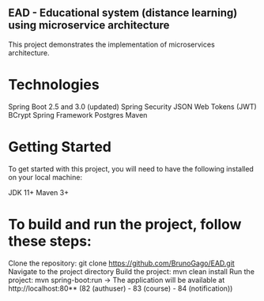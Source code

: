 ## EAD - Educational system (distance learning) using microservice architecture

This project demonstrates the implementation of microservices architecture. 

# Technologies
Spring Boot 2.5 and 3.0 (updated)
Spring Security
JSON Web Tokens (JWT)
BCrypt
Spring Framework
Postgres
Maven

# Getting Started
To get started with this project, you will need to have the following installed on your local machine:

JDK 11+
Maven 3+

# To build and run the project, follow these steps:

Clone the repository: git clone https://github.com/BrunoGago/EAD.git
Navigate to the project directory
Build the project: mvn clean install
Run the project: mvn spring-boot:run
-> The application will be available at http://localhost:80** (82 (authuser) - 83 (course) - 84 (notification))
